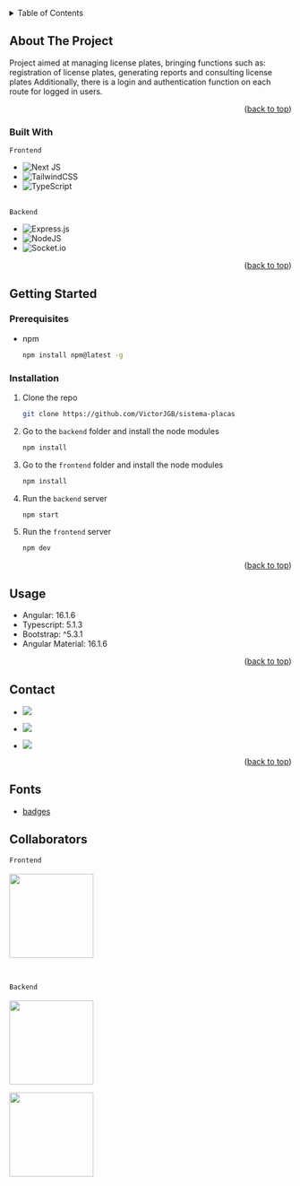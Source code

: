 <a name="readme-top"></a>

<!-- TABLE OF CONTENTS -->
<details>
  <summary>Table of Contents</summary>
  <ol>
    <li>
      <a href="#about-the-project">About The Project</a>
      <ul>
        <li><a href="#built-with">Built With</a></li>
      </ul>
    </li>
    <li>
      <a href="#getting-started">Getting Started</a>
      <ul>
        <li><a href="#prerequisites">Prerequisites</a></li>
        <li><a href="#installation">Installation</a></li>
      </ul>
    </li>
    <li><a href="#usage">Usage</a></li>
    <li><a href="#contact">Contact</a></li>
    <li><a href="#fonts">Fonts</a></li>
  </ol>
</details>

<!-- ABOUT THE PROJECT -->

## About The Project

Project aimed at managing license plates, bringing functions such as: registration of license plates, generating reports and consulting license plates
Additionally, there is a login and authentication function on each route for logged in users.

<p align="right">(<a href="#readme-top">back to top</a>)</p>

### Built With

`Frontend` <br />
- ![Next JS](https://img.shields.io/badge/Next-black?style=for-the-badge&logo=next.js&logoColor=white)
- ![TailwindCSS](https://img.shields.io/badge/tailwindcss-%2338B2AC.svg?style=for-the-badge&logo=tailwind-css&logoColor=white)
- ![TypeScript](https://img.shields.io/badge/typescript-%23007ACC.svg?style=for-the-badge&logo=typescript&logoColor=white)
  <br /> <br />
  
`Backend` <br />
- ![Express.js](https://img.shields.io/badge/express.js-%23404d59.svg?style=for-the-badge&logo=express&logoColor=%2361DAFB)
- ![NodeJS](https://img.shields.io/badge/node.js-6DA55F?style=for-the-badge&logo=node.js&logoColor=white)
- ![Socket.io](https://img.shields.io/badge/Socket.io-black?style=for-the-badge&logo=socket.io&badgeColor=010101)

<p align="right">(<a href="#readme-top">back to top</a>)</p>


<!-- GETTING STARTED -->

## Getting Started

### Prerequisites

- npm
  ```sh
  npm install npm@latest -g
  ```

### Installation

1. Clone the repo
   ```sh
   git clone https://github.com/VictorJGB/sistema-placas
   ```
2. Go to the `backend` folder and install the node modules
   ```sh
   npm install
   ```
3. Go to the `frontend` folder and install the node modules
   ```sh
   npm install
   ```
4. Run the `backend` server
   ```sh
   npm start
   ```
5. Run the `frontend` server
   ```sh
   npm dev
   ```
<p align="right">(<a href="#readme-top">back to top</a>)</p>

<!-- USAGE EXAMPLES -->

## Usage
- Angular: 16.1.6
- Typescript: 5.1.3
- Bootstrap: ^5.3.1
- Angular Material: 16.1.6

<p align="right">(<a href="#readme-top">back to top</a>)</p>

<!-- CONTACT -->

## Contact

- <a href = "mailto:victorgb.dev@gmail.com" target="_blank"><img src="https://img.shields.io/badge/-Gmail-%23333?style=for-the-badge&logo=gmail&logoColor=white" ></a>

- <a href="https://www.linkedin.com/in/jerry-dev-084793203" target="_blank"><img src="https://img.shields.io/badge/-LinkedIn-%230077B5?style=for-the-badge&logo=linkedin&logoColor=white" ></a>

- <a href="https://instagram.com/_jerryGB" target="_blank"><img src="https://img.shields.io/badge/Instagram-E4405F?style=for-the-badge&logo=instagram&logoColor=white"></a>

<p align="right">(<a href="#readme-top">back to top</a>)</p>

<!-- Fonts -->

## Fonts

- [badges](https://github.com/Ileriayo/markdown-badges)

## Collaborators

`Frontend` <br /> <br />
<a href="https://www.linkedin.com/in/jerry-dev-084793203/">
  <img width="150" height="150" src="https://user-images.githubusercontent.com/62398638/226929073-2c757280-6acf-4641-9fc1-bd7bb1f0485c.jpeg" />
<a/>

<br />

`Backend` <br /> <br />
<a href="https://www.linkedin.com/in/jerry-dev-084793203/">
  <img width="150" height="150" src="https://user-images.githubusercontent.com/62398638/226929073-2c757280-6acf-4641-9fc1-bd7bb1f0485c.jpeg" />
<a/>

<a href="https://github.com/lucascplusmart">
  <img width="150" height="150" src="https://user-images.githubusercontent.com/62398638/281393665-74598735-7417-468b-a7bf-473fd84a96f7.jpg" />
<a/>
